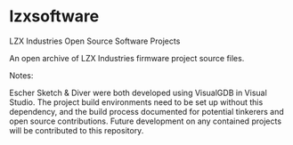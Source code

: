 # lzxsoftware
LZX Industries Open Source Software Projects

An open archive of LZX Industries firmware project source files. 

Notes:

Escher Sketch & Diver were both developed using VisualGDB in Visual Studio.  The project build environments need to be set up without this dependency, and the build process documented for potential tinkerers and open source contributions.  Future development on any contained projects will be contributed to this repository.
